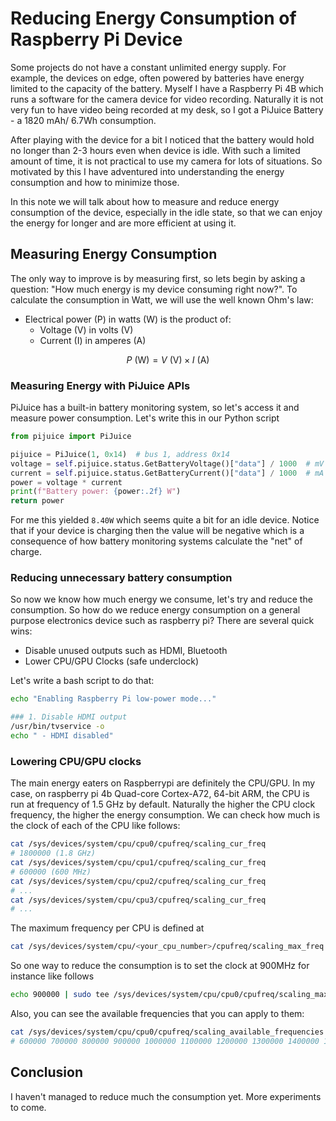 # Reducing Energy Consumption of Raspberry Pi Device

Some projects do not have a constant unlimited energy supply. For example, the devices on edge, often powered by batteries have energy limited to the capacity of the battery. Myself I have a Raspberry Pi 4B which runs a software for the camera device for video recording. Naturally it is not very fun to have video being recorded at my desk, so I got a PiJuice Battery - a 1820 mAh/ 6.7Wh consumption. 

After playing with the device for a bit I noticed that the battery would hold no longer than 2-3 hours even when device is idle. With such a limited amount of time, it is not practical to use my camera for lots of situations. So motivated by this I have adventured into understanding the energy consumption and how to minimize those. 

In this note we will talk about how to measure and reduce energy consumption of the device, especially in the idle state, so that we can enjoy the energy for longer and are more efficient at using it. 

## Measuring Energy Consumption
 
The only way to improve is by measuring first, so lets begin by asking a question: "How much energy is my device consuming right now?". To calculate the consumption in Watt, we will use the well known Ohm's law:

  - Electrical power (P) in watts (W) is the product of:
     - Voltage (V) in volts (V)
     - Current (I) in amperes (A)

$$
P \text{ (W)} = V \text{ (V)} \times I \text{ (A)}
$$

### Measuring Energy with PiJuice APIs

PiJuice has a built-in battery monitoring system, so let's access it and measure power consumption. Let's write this in our Python script

```python
from pijuice import PiJuice

pijuice = PiJuice(1, 0x14)  # bus 1, address 0x14
voltage = self.pijuice.status.GetBatteryVoltage()["data"] / 1000  # mV → V
current = self.pijuice.status.GetBatteryCurrent()["data"] / 1000  # mA → A
power = voltage * current
print(f"Battery power: {power:.2f} W")
return power
```

For me this yielded `8.40W` which seems quite a bit for an idle device. Notice that if your device is charging then the value will be negative which is a consequence of how battery monitoring systems calculate the "net" of charge. 

### Reducing unnecessary battery consumption

So now we know how much energy we consume, let's try and reduce the consumption. So how do we reduce energy consumption on a general purpose electronics device such as raspberry pi? There are several quick wins: 

  - Disable unused outputs such as HDMI, Bluetooth
  - Lower CPU/GPU Clocks (safe underclock)

Let's write a bash script to do that:

```sh
echo "Enabling Raspberry Pi low-power mode..."

### 1. Disable HDMI output
/usr/bin/tvservice -o
echo " - HDMI disabled"
```

### Lowering CPU/GPU clocks

The main energy eaters on Raspberrypi are definitely the CPU/GPU. In my case, on raspberry pi 4b Quad-core Cortex-A72, 64-bit ARM, the CPU is run at frequency of 1.5 GHz by default. Naturally the higher the CPU clock frequency, the higher the energy consumption. We can check how much is the clock of each of the CPU like follows:

```sh
cat /sys/devices/system/cpu/cpu0/cpufreq/scaling_cur_freq
# 1800000 (1.8 GHz)
cat /sys/devices/system/cpu/cpu1/cpufreq/scaling_cur_freq
# 600000 (600 MHz)
cat /sys/devices/system/cpu/cpu2/cpufreq/scaling_cur_freq
# ...
cat /sys/devices/system/cpu/cpu3/cpufreq/scaling_cur_freq
# ...
```

The maximum frequency per CPU is defined at 

```sh
cat /sys/devices/system/cpu/<your_cpu_number>/cpufreq/scaling_max_freq
```

So one way to reduce the consumption is to set the clock at 900MHz for instance like follows

```sh
echo 900000 | sudo tee /sys/devices/system/cpu/cpu0/cpufreq/scaling_max_freq
```

Also, you can see the available frequencies that you can apply to them: 


```sh
cat /sys/devices/system/cpu/cpu0/cpufreq/scaling_available_frequencies
# 600000 700000 800000 900000 1000000 1100000 1200000 1300000 1400000 1500000 1600000 1700000 1800000 
```

## Conclusion

I haven't managed to reduce much the consumption yet. More experiments to come.
